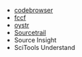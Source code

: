 - [codebrowser](https://github.com/KDAB/codebrowser)
- [fccf](https://github.com/p-ranav/fccf)
- [oystr](https://github.com/p-ranav/oystr)
- [Sourcetrail](https://github.com/CoatiSoftware/Sourcetrail)
- Source Insight
- SciTools Understand

